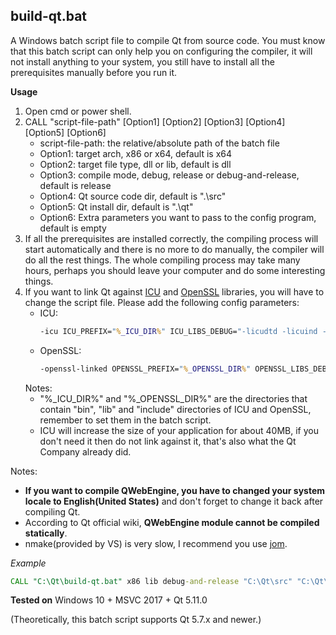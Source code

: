 ## build-qt.bat
A Windows batch script file to compile Qt from source code. You must know that this batch script can only help you on configuring the compiler, it will not install anything to your system, you still have to install all the prerequisites manually before you run it.

**Usage**
1. Open cmd or power shell.
2. CALL "script-file-path" [Option1] [Option2] [Option3] [Option4] [Option5] [Option6]
   - script-file-path: the relative/absolute path of the batch file
   - Option1: target arch, x86 or x64, default is x64
   - Option2: target file type, dll or lib, default is dll
   - Option3: compile mode, debug, release or debug-and-release, default is release
   - Option4: Qt source code dir, default is ".\src"
   - Option5: Qt install dir, default is ".\qt"
   - Option6: Extra parameters you want to pass to the config program, default is empty
3. If all the prerequisites are installed correctly, the compiling process will start automatically and there is no more to do manually, the compiler will do all the rest things. The whole compiling process may take many hours, perhaps you should leave your computer and do some interesting things.
4. If you want to link Qt against [ICU](http://site.icu-project.org/) and [OpenSSL](https://www.openssl.org/) libraries, you will have to change the script file. Please add the following config parameters:
   - ICU:
     ```bat
     -icu ICU_PREFIX="%_ICU_DIR%" ICU_LIBS_DEBUG="-licudtd -licuind -licuucd" ICU_LIBS_RELEASE="-licudt -licuin -licuuc"
     ```
   - OpenSSL:
     ```bat
     -openssl-linked OPENSSL_PREFIX="%_OPENSSL_DIR%" OPENSSL_LIBS_DEBUG="-lssleay32d -llibeay32d" OPENSSL_LIBS_RELEASE="-lssleay32 -llibeay32"
     ```
   Notes:
   - "%_ICU_DIR%" and "%_OPENSSL_DIR%" are the directories that contain "bin", "lib" and "include" directories of ICU and OpenSSL, remember to set them in the batch script.
   - ICU will increase the size of your application for about 40MB, if you don't need it then do not link against it, that's also what the Qt Company already did.

Notes:
- **If you want to compile QWebEngine, you have to changed your system locale to English(United States)** and don't forget to change it back after compiling Qt.
- According to Qt official wiki, **QWebEngine module cannot be compiled statically**.
- nmake(provided by VS) is very slow, I recommend you use [jom](https://download.qt.io/official_releases/jom/jom.zip).

*Example*
```bat
CALL "C:\Qt\build-qt.bat" x86 lib debug-and-release "C:\Qt\src" "C:\Qt\msvc2017_Static_64" -force-debug-info
```

**Tested on**
Windows 10 + MSVC 2017 + Qt 5.11.0

(Theoretically, this batch script supports Qt 5.7.x and newer.)
